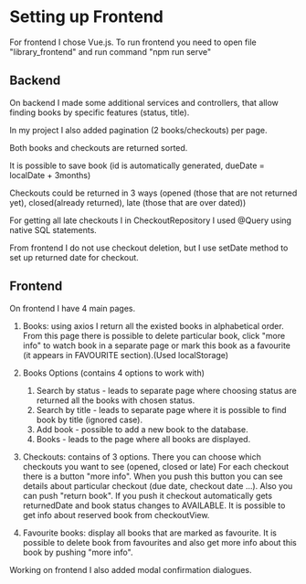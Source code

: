# Setting up Frontend

For frontend I chose Vue.js. To run frontend you need to open 
file "library_frontend" and run command "npm run serve"

## Backend

On backend I made some additional services and controllers,
that allow finding books by specific features (status, title).

In my project I also added pagination (2 books/checkouts) per page.

Both books and checkouts are returned sorted.

It is possible to save book (id is automatically generated, dueDate = localDate + 3months)

Checkouts could be returned in 3 ways (opened (those that are not returned yet), closed(already returned), 
late (those that are over dated))

For getting all late checkouts I in CheckoutRepository I used @Query using native SQL statements.

From frontend I do not use checkout deletion, but I use setDate method to set up returned date for checkout.

## Frontend

On frontend I have 4 main pages.

1. Books: using axios I return all the existed books in alphabetical order.
From this page there is possible to delete particular book, click "more info" to watch
book in a separate page or mark this book as a favourite (it appears in FAVOURITE section).(Used localStorage)

2. Books Options (contains 4 options to work with)
   1. Search by status - leads to separate page where choosing status are returned all the books 
   with chosen status.
   2. Search by title - leads to separate page where it is possible to find book by title (ignored case).
   3. Add book - possible to add a new book to the database.
   4. Books - leads to the page where all books are displayed.

3. Checkouts: contains of 3 options. There you can choose which checkouts you want to see (opened, closed or late)
For each checkout there is a button "more info". When you push this button you can see details about particular
checkout (due date, checkout date ...). Also you can push "return book". If you push it checkout automatically 
gets returnedDate and book status changes to AVAILABLE. It is possible to get info about reserved book from
checkoutView.
4. Favourite books: display all books that are marked as favourite. It is possible to delete book from
favourites and also get more info about this book by pushing "more info".


Working on frontend I also added modal confirmation dialogues.



